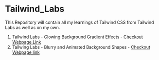 # Tailwind_Labs
This Repository will contain all my learnings of Tailwind CSS from Tailwind Labs as well as on my own.

1. Tailwind Labs - Glowing Background Gradient Effects - [Checkout Webpage Link](https://aab007209.github.io/Tailwind_Labs/Glowing%20Background%20Button/public/index.html)
2. Tailwing Labs - Blurry and Animated Background Shapes - [Checkout Webpage link](https://aab007209.github.io/Tailwind_Labs/Blurry%20and%20Animated%20Background%20Shapes/public/index.html)
